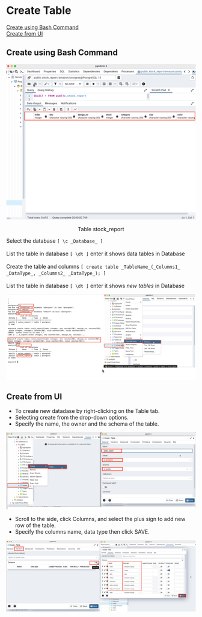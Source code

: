 Create Table
============

[Create using Bash Command](create-table.md#Create-using-Bash-Command)<br>
[Create from UI](create-table.md#Create-from-UI)


## Create using Bash Command

![3](/images/3.png)

<p align="center">Table stock_report</p>

Select the database `[ \c _Database_ ]` 
<br>
<br>
List the table in database  `[ \dt ]` enter it shows data tables in Database
<br>
<br>
Create the table and columns  `[ create table _TableName_(_Columns1_ _DataType_, _Columns2_ _DataType_); ]` 
<br>
<br>
List the table in database  `[ \dt ]` enter it shows _new tables_ in Database
<br>

![4](/images/4.png)


## Create from UI

- To create new datadase by right-clicking on the Table tab.
- Selecting create from the drop-down options.
- Specify the name, the owner and the schema of the table.

![7](/images/7.png)

- Scroll to the side, click Columns, and select the plus sign to add new row of the table.
- Specify the columns name, data type then click SAVE.

![8](/images/8.png)




